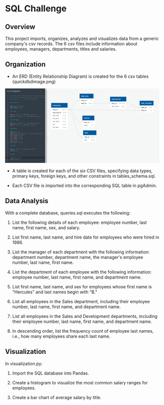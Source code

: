 # SQL Challenge

## Overview
This project imports, organizes, analyzes and visualizes data from a generic company's csv records. The 6 csv files include information about employees, managers, departments, titles and salaries.

## Organization

* An ERD (Entity Relationship Diagram) is created for the 6 csv tables (quickdbdimage.png)

![](EmployeeSQL/quickdbdimage.png)

* A table is created for each of the six CSV files, specifying data types, primary keys, foreign keys, and other constraints in tables_schema.sql.

* Each CSV file is imported into the corresponding SQL table in pgAdmin.

## Data Analysis

With a complete database, queries.sql executes the following:

1. List the following details of each employee: employee number, last name, first name, sex, and salary.

2. List first name, last name, and hire date for employees who were hired in 1986.

3. List the manager of each department with the following information: department number, department name, the manager's employee number, last name, first name.

4. List the department of each employee with the following information: employee number, last name, first name, and department name.

5. List first name, last name, and sex for employees whose first name is "Hercules" and last names begin with "B."

6. List all employees in the Sales department, including their employee number, last name, first name, and department name.

7. List all employees in the Sales and Development departments, including their employee number, last name, first name, and department name.

8. In descending order, list the frequency count of employee last names, i.e., how many employees share each last name.

## Visualization

In visualization.py:

1. Import the SQL database into Pandas.

2. Create a histogram to visualize the most common salary ranges for employees.

3. Create a bar chart of average salary by title.